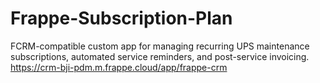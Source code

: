 # Frappe-Subscription-Plan
FCRM-compatible custom app for managing recurring UPS maintenance subscriptions, automated service reminders, and post-service invoicing.
https://crm-bji-pdm.m.frappe.cloud/app/frappe-crm
